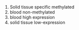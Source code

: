 1. Solid tissue specific methylated
2. blood non-methylated 
3. blood high expression
4. solid tissue low-expression

